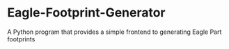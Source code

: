 Eagle-Footprint-Generator
=========================

A Python program that provides a simple frontend to generating Eagle Part footprints
